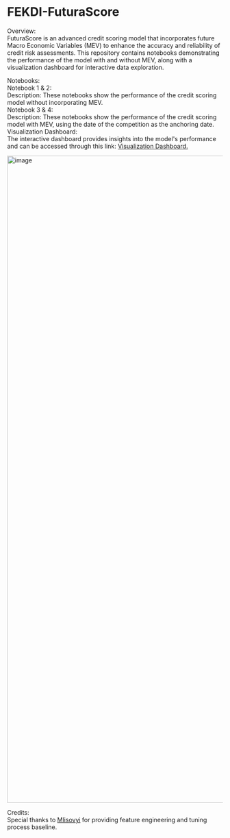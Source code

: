 # FEKDI-FuturaScore
Overview: <br />
FuturaScore is an advanced credit scoring model that incorporates future Macro Economic Variables (MEV) to enhance the accuracy and reliability of credit risk assessments. This repository contains notebooks demonstrating the performance of the model with and without MEV, along with a visualization dashboard for interactive data exploration.

Notebooks: <br />
Notebook 1 & 2: <br />
Description: These notebooks show the performance of the credit scoring model without incorporating MEV. <br />
Notebook 3 & 4: <br />
Description: These notebooks show the performance of the credit scoring model with MEV, using the date of the competition as the anchoring date. <br />
Visualization Dashboard: <br />
The interactive dashboard provides insights into the model's performance and can be accessed through this link: [Visualization Dashboard.](https://public.tableau.com/app/profile/sandy5872/viz/CreditScoringDashboard/CreditScoringDashboard)<br />

<img width="1511" alt="image" src="https://github.com/RizkiRachmadi/FEKDI-FuturaScore/assets/66105076/b9a9785b-fb80-41d1-9eca-9003879b3b60">



Credits: <br />
Special thanks to [Mlisovyi](https://www.kaggle.com/code/mlisovyi/lightgbm-hyperparameter-optimisation-lb-0-761) for providing feature engineering and tuning process baseline.<br />
